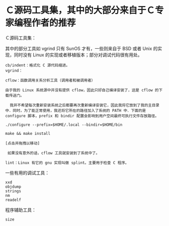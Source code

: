 #  Ｃ源码工具集，其中的大部分来自于Ｃ专家编程作者的推荐
Ｃ源码工具集：

其中的部分工具如 vgrind 只有 SunOS 才有，一些则来自于 BSD 或者 Unix 的实现，同时没有 Linux 的实现或者移植版本；部分对调试代码很有用处。

    cb/indent：格式化 C 源代码缩进。
    vgrind：

    cflow：函数调用关系分析工具（调用者和被调用者）

    由于我的 Linux 系统源中并没有提供 cflow，因此只好自己编译安装了，这是 cflow 的下载传送门。

      我并不希望每次重新安装系统之后都要再次重新编译安装它，因此我将它放到了我的主目录中．同时，为了能正常使用，我还将它所在的路径加入了系统的 PATH 中．下面的是 configure 脚本，prefix 和 bindir 配置会影响到用户空间最终可执行文件存放路径。

    ./configure --prefix=$HOME/.local --bindir=$HOME/bin

    make && make install

    [点击并拖拽以移动]

     如果没有意外的话，cflow 工具就安装到了系统中了。

    lint：Linux 有它的 gnu 实现叫做 splint。主要用于检查 C 程序。

一些有用的调试工具：

    xxd
    objdump
    strings
    nm
    readelf

程序辅助工具：

    size



